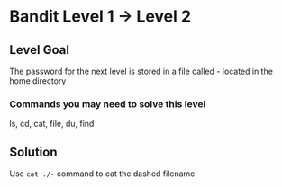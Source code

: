 # Bandit Level 1 → Level 2
## Level Goal

The password for the next level is stored in a file called - located in the home directory

### Commands you may need to solve this level

ls, cd, cat, file, du, find

## Solution

Use `cat ./-` command to cat the dashed filename
